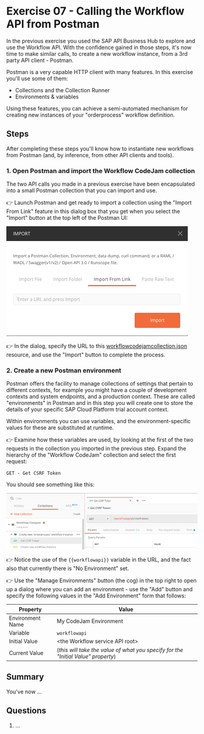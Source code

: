# Exercise 07 - Calling the Workflow API from Postman

In the previous exercise you used the SAP API Business Hub to explore and use the Workflow API. With the confidence gained in those steps, it's now time to make similar calls, to create a new workflow instance, from a 3rd party API client - Postman.

Postman is a very capable HTTP client with many features. In this exercise you'll use some of them:

- Collections and the Collection Runner
- Environments & variables

Using these features, you can achieve a semi-automated mechanism for creating new instances of your "orderprocess" workflow definition.

## Steps

After completing these steps you'll know how to instantiate new workflows from Postman (and, by inference, from other API clients and tools).

### 1. Open Postman and import the Workflow CodeJam collection

The two API calls you made in a previous exercise have been encapsulated into a small Postman collection that you can import and use.

:point_right: Launch Postman and get ready to import a collection using the "Import From Link" feature in this dialog box that you get when you select the "Import" button at the top left of the Postman UI:

![import collection](import-collection.png)

:point_right: In the dialog, specify the URL to this [workflowcodejamcollection.json](https://raw.githubusercontent.com/SAP/cloud-workflow-codejam/master/exercises/07/workflowcodejamcollection.json) resource, and use the "Import" button to complete the process.

### 2. Create a new Postman environment

Postman offers the facility to manage collections of settings that pertain to different contexts, for example you might have a couple of development contexts and system endpoints, and a production context. These are called "environments" in Postman and in this step you will create one to store the details of your specific SAP Cloud Platform trial account context.

Within environments you can use variables, and the environment-specific values for these are substituted at runtime.

:point_right: Examine how these variables are used, by looking at the first of the two requests in the collection you imported in the previous step. Expand the hierarchy of the "Workflow CodeJam" collection and select the first request:

```
GET - Get CSRF Token
```

You should see something like this:

![first request detail](firstrequest.png)

:point_right: Notice the use of the `{{workflowapi}}` variable in the URL, and the fact also that currently there is "No Environment" set.

:point_right: Use the "Manage Environments" button (the cog) in the top right to open up a dialog where you can add an environment - use the "Add" button and specify the following values in the "Add Environment" form that follows:

| Property               | Value                   |
| -------------          | ----------------------- |
| Environment Name       | My CodeJam Environment  |
| Variable               | `workflowapi`           |
| Initial Value          | \<the Workflow service API root\> |
| Current Value          | (_this will take the value of what you specify for the "Initial Value" property_) |




## Summary

You've now ...

## Questions

1. ...

